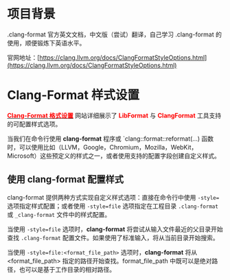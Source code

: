 # 项目背景

.clang-format 官方英文文档，中文版（尝试）翻译，自己学习 .clang-format 的使用，顺便锻炼下英语水平。

官网地址：[https://clang.llvm.org/docs/ClangFormatStyleOptions.html](https://clang.llvm.org/docs/ClangFormatStyleOptions.html)



# Clang-Format 样式设置

[<font color=#ff0000>**Clang-Format 格式设置**</font>](https://clang.llvm.org/docs/ClangFormatStyleOptions.html) 网站详细展示了 <font color=#ff0000>**LibFormat**</font> 与 <font color=#ff0000>**ClangFormat**</font> 工具支持的可配置样式选项。



当我们在命令行使用 **clang-format** 程序或 `clang::format::reformat(...) 函数时，可以使用比如（LLVM，Google，Chromium，Mozilla，WebKit，Microsoft）这些预定义的样式之一，或者使用支持的配置字段创建自定义样式。



## 使用 clang-format 配置样式

clang-format 提供两种方式实现自定义样式选项：直接在命令行中使用 `-style=` 选项指定样式配置；或者使用 `-style=file` 选项指定在工程目录 `.clang-format` 或 `_clang-format` 文件中的样式配置。



当使用 `-style=file` 选项时，**clang-format** 将尝试从输入文件最近的父目录开始查找 `.clang-format` 配置文件。如果使用了标准输入，将从当前目录开始搜索。



当使用 `-style=file:<format_file_path>` 选项时，**clang-format** 将从 <format_file_path> 指定的路径开始查找。format_file_path 中既可以是绝对路径，也可以是基于工作目录的相对路径。



















